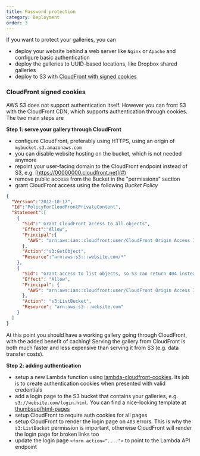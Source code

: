```yaml
---
title: Password protection
category: Deployment
order: 3
---
```


If you want to protect your galleries, you can

- deploy your website behind a web server like `Nginx` or `Apache` and configure basic authentication
- deploy the galleries to UUID-based locations, like Dropbox shared galleries
- deploy to S3 with [CloudFront with signed cookies](http://docs.aws.amazon.com/AmazonCloudFront/latest/DeveloperGuide/PrivateContent.html)

### CloudFront signed cookies

AWS S3 does not support authentication itself. However you can front S3 with the CloudFront CDN,
which supports authentication through cookies. The two main steps are

**Step 1: serve your gallery through CloudFront**

- configure CloudFront, preferably using HTTPS, using an origin of `mybucket.s3.amazonaws.com`
- you can disable website hosting on the bucket, which is not needed anymore
- repoint your user-facing domain to the CloudFront endpoint instead of S3, e.g. [https://00000000.cloudfront.net](#)
- remove public access from the Bucket in the "permissions" section
- grant CloudFront access using the following *Bucket Policy*

```json
{
  "Version":"2012-10-17",
  "Id":"PolicyForCloudFrontPrivateContent",
  "Statement":[
    {
      "Sid":" Grant CloudFront access to all objects",
      "Effect":"Allow",
      "Principal":{
        "AWS": "arn:aws:iam::cloudfront:user/CloudFront Origin Access Identity 0000000000000"
      },
      "Action":"s3:GetObject",
      "Resource":"arn:aws:s3:::website.com/*"
    },
    {
      "Sid": "Grant access to list objects, so S3 can return 404 instead of 403",
      "Effect": "Allow",
      "Principal": {
        "AWS": "arn:aws:iam::cloudfront:user/CloudFront Origin Access Identity 0000000000000"
      },
      "Action": "s3:ListBucket",
      "Resource": "arn:aws:s3:::website.com"
    }
  ]
}
```

At this point you should have a working gallery going through CloudFront, with the added benefit of caching! Serving the gallery from CloudFront is both much faster and less expensive than serving it from S3 (e.g. data transfer costs).

**Step 2: adding authentication**

- setup a new Lambda function using [lambda-cloudfront-cookies](https://github.com/thumbsup/lambda-cloudfront-cookies). Its job is to create authentication cookies when presented with valid credentials
- add a login page to the S3 bucket that contains your galleries, e.g. `s3://website.com/login.html`. You can find a nice-looking template at [thumbsup/html-pages](https://github.com/thumbsup/html-pages)
- setup CloudFront to require auth cookies for all pages
- setup CloudFront to render the login page on `403` errors. This is why the `s3:ListBucket` permission is important, otherwise CloudFront will render the login page for broken links too
- update the login page `<form action="....">` to point to the Lambda API endpoint
